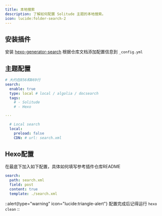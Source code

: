 ```yaml
---
title: 本地搜索
description: 了解如何配置 Solitude 主题的本地搜索。
icon: lucide:folder-search-2
---
```


## 安装插件 ​

安装 [hexo-generator-search](https://github.com/wzpan/hexo-generator-search) 根据仓库文档添加配置信息到 `_config.yml`

## 主题配置 

```yml [_config.solitude.yml]
# 大约在856和869行
search:
  enable: true
  type: local # local / algolia / docsearch
  tags:
    # - Solitude
    # - Hexo

···

  # Local search
  local:
    preload: false
    CDN: # url: search.xml
```

## Hexo配置

在最底下加入如下配置，具体如何填写参考插件仓库README

```yml [_config.yml]
search:
  path: search.xml
  field: post
  content: true
  template: ./search.xml
```

::alert{type="warning" icon="lucide:triangle-alert"}
  配置完成后记得运行 `hexo clean`
::
